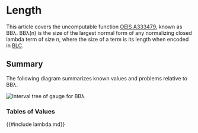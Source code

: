 # Length

This article covers the uncomputable function [OEIS
A333479](https://oeis.org/A333479), known as BBλ. BBλ(n) is the size of the
largest normal form of any normalizing closed lambda term of size n, where the
size of a term is its length when encoded in
[BLC](https://esolangs.org/wiki/Binary_lambda_calculus).

## Summary

The following diagram summarizes known values and problems relative to BBλ.

![Interval tree of gauge for BBλ](images/lambda.svg)

### Tables of Values

{{#include lambda.md}}
